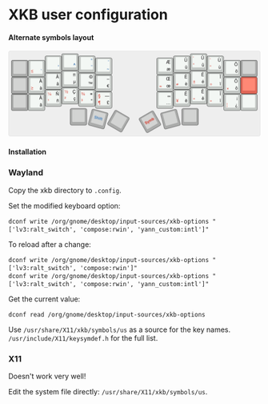 # XKB user configuration

#### Alternate symbols layout

![altgr](../img/layout_corne42_altgr.png)

#### Installation

### Wayland

Copy the xkb directory to `.config`.

Set the modified keyboard option:
```
dconf write /org/gnome/desktop/input-sources/xkb-options "['lv3:ralt_switch', 'compose:rwin', 'yann_custom:intl']"
```

To reload after a change:
```
dconf write /org/gnome/desktop/input-sources/xkb-options "['lv3:ralt_switch', 'compose:rwin']"
dconf write /org/gnome/desktop/input-sources/xkb-options "['lv3:ralt_switch', 'compose:rwin', 'yann_custom:intl']"
```

Get the current value:
```
dconf read /org/gnome/desktop/input-sources/xkb-options
```

Use `/usr/share/X11/xkb/symbols/us` as a source for the key names.
`/usr/include/X11/keysymdef.h` for the full list.

### X11

Doesn't work very well!

Edit the system file directly: `/usr/share/X11/xkb/symbols/us`.

